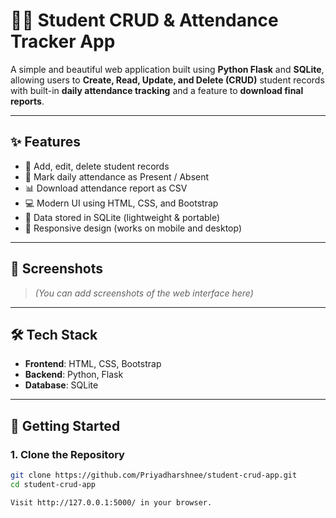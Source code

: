 # 🧑‍🎓 Student CRUD & Attendance Tracker App

A simple and beautiful web application built using **Python Flask** and **SQLite**, allowing users to **Create, Read, Update, and Delete (CRUD)** student records with built-in **daily attendance tracking** and a feature to **download final reports**.

---

## ✨ Features

- 📝 Add, edit, delete student records
- 📅 Mark daily attendance as Present / Absent
- 📊 Download attendance report as CSV
- 💻 Modern UI using HTML, CSS, and Bootstrap
- 💾 Data stored in SQLite (lightweight & portable)
- 📱 Responsive design (works on mobile and desktop)

---

## 📸 Screenshots

> *(You can add screenshots of the web interface here)*

---

## 🛠️ Tech Stack

- **Frontend**: HTML, CSS, Bootstrap
- **Backend**: Python, Flask
- **Database**: SQLite

---

## 🚀 Getting Started

### 1. Clone the Repository

```bash
git clone https://github.com/Priyadharshnee/student-crud-app.git
cd student-crud-app

Visit http://127.0.0.1:5000/ in your browser.